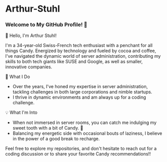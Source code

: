 # Arthur-Stuhl
### Welcome to My GitHub Profile! 👋

👋 Hello, I'm Arthur Stuhl!

I'm a 34-year-old Swiss-French tech enthusiast with a penchant for all things Candy. Energized by technology and fueled by cocoa and coffee, I've navigated the dynamic world of server administration, contributing my skills to both tech giants like SUSE and Google, as well as smaller, innovative companies.

🚀 What I Do

- Over the years, I've honed my expertise in server administration, tackling challenges in both large corporations and nimble startups.
- I thrive in dynamic environments and am always up for a coding challenge.

💡 What I'm Into

- When not immersed in server rooms, you can catch me indulging my sweet tooth with a bit of Candy. 🍫
- Balancing my energetic side with occasional bouts of laziness, I believe in the power of a good break to recharge.

Feel free to explore my repositories, and don't hesitate to reach out for a coding discussion or to share your favorite Candy recommendations!!

